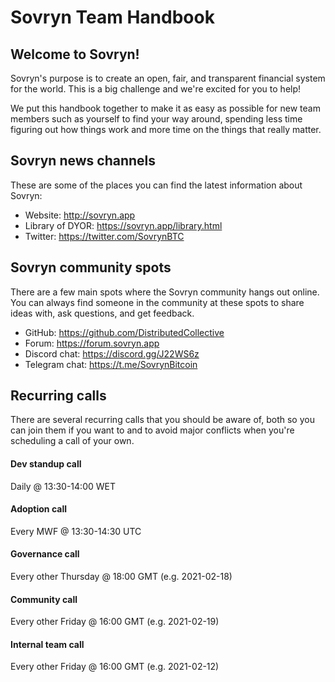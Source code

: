 # Sovryn Team Handbook

## Welcome to Sovryn!

Sovryn's purpose is to create an open, fair, and transparent financial system for the world. This is a big challenge and we're excited for you to help!

We put this handbook together to make it as easy as possible for new team members such as yourself to find your way around, spending less time figuring out how things work and more time on the things that really matter.

## Sovryn news channels

These are some of the places you can find the latest information about Sovryn:

- Website: http://sovryn.app  
- Library of DYOR: https://sovryn.app/library.html  
- Twitter: https://twitter.com/SovrynBTC  

## Sovryn community spots

There are a few main spots where the Sovryn community hangs out online. You can always find someone in the community at these spots to share ideas with, ask questions, and get feedback.

- GitHub: https://github.com/DistributedCollective  
- Forum: https://forum.sovryn.app  
- Discord chat: https://discord.gg/J22WS6z  
- Telegram chat: https://t.me/SovrynBitcoin  

## Recurring calls

There are several recurring calls that you should be aware of, both so you can join them if you want to and to avoid major conflicts when you're scheduling a call of your own.

#### Dev standup call

Daily @ 13:30-14:00 WET

#### Adoption call

Every MWF @ 13:30-14:30 UTC

#### Governance call

Every other Thursday @ 18:00 GMT (e.g. 2021-02-18)

#### Community call

Every other Friday @ 16:00 GMT (e.g. 2021-02-19)

#### Internal team call

Every other Friday @ 16:00 GMT (e.g. 2021-02-12)

